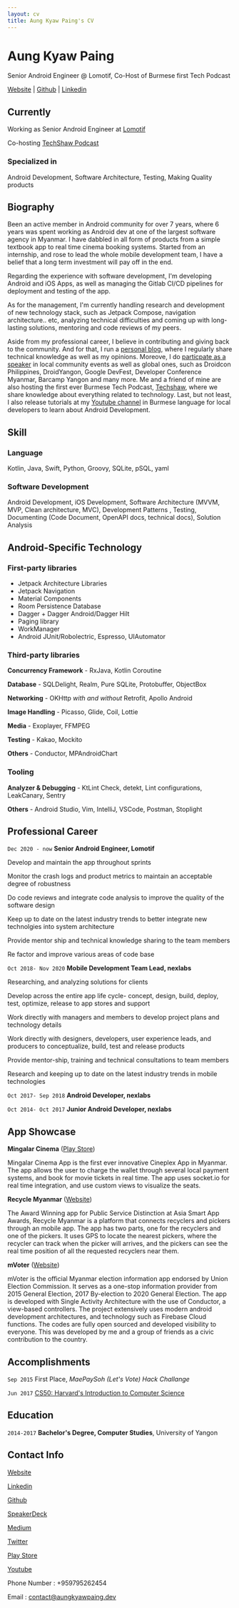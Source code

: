 ```yaml
---
layout: cv
title: Aung Kyaw Paing's CV
---
```

# Aung Kyaw Paing
Senior Android Engineer @ Lomotif, Co-Host of Burmese first Tech Podcast

<div id="webaddress">
<a href="https://www.aungkyawpaing.dev/">Website</a> 
| <a href="https://github.com/vincent-paing">Github</a> 
| <a href="https://www.linkedin.com/in/aungkyawpaing/">Linkedin</a> 
</div>



## Currently

Working as Senior Android Engineer at [Lomotif](https://lomotif.com/)

Co-hosting [TechShaw Podcast](https://anchor.fm/techshaw)

### Specialized in

Android Development, Software Architecture, Testing, Making Quality products

## Biography

Been an active member in Android community for over 7 years, where 6 years was spent working as Android dev at one of the largest software agency in Myanmar. I have dabbled in all form of products from a simple textbook app to real time cinema booking systems. Started from an internship, and rose to lead the whole mobile development team, I have a belief that a long term investment will pay off in the end. 

Regarding the experience with software development, I'm developing Android and iOS Apps, as well as managing the Gitlab CI/CD pipelines for deployment and testing of the app.

As for the management, I'm currently handling research and development of new technology stack, such as Jetpack Compose, navigation architecture.. etc, analyzing technical difficulties and coming up with long-lasting solutions, mentoring and code reviews of my peers. 

Aside from my professional career, I believe in contributing and giving back to the community. And for that, I run a [personal blog](https://www.aungkyawpaing.dev/), where I regularly share technical knowledge as well as my opinions. Moreove, I do [particpate as a speaker](https://speakerdeck.com/vincentpaing_) in local community events as well as global ones, such as Droidcon Philippines, DroidYangon, Google DevFest, Developer Conference Myanmar, Barcamp Yangon and many more. Me and a friend of mine are also hosting the first ever Burmese Tech Podcast, [Techshaw](https://anchor.fm/techshaw), where we share knowledge about everything related to technology. Last, but not least, I also release tutorials at my [Youtube channel](https://www.youtube.com/c/AungKyawPaing) in Burmese language for local developers to learn about Android Development.


## Skill

### Language

Kotlin, Java, Swift, Python, Groovy, SQLite, pSQL, yaml

### Software Development

Android Development, iOS Development, Software Architecture (MVVM, MVP, Clean architecture, MVC), Development Patterns , Testing, Documenting (Code Document, OpenAPI docs, technical docs), Solution Analysis 

## **Android-Specific Technology**

### First-party libraries

- Jetpack Architecture Libraries
- Jetpack Navigation
- Material Components
- Room Persistence Database
- Dagger + Dagger Android/Dagger Hilt
- Paging library
- WorkManager
- Android JUnit/Robolectric, Espresso, UIAutomator

### Third-party libraries

**Concurrency Framework** - RxJava, Kotlin Coroutine

**Database** - SQLDelight, Realm, Pure SQLite, Protobuffer, ObjectBox

**Networking** - OKHttp *with and without* Retrofit, Apollo Android

**Image Handling** - Picasso, Glide, Coil, Lottie

**Media** - Exoplayer, FFMPEG

**Testing** - Kakao, Mockito

**Others** - Conductor, MPAndroidChart

### Tooling

**Analyzer & Debugging** - KtLint Check, detekt, Lint configurations, LeakCanary, Sentry

**Others** - Android Studio, Vim, IntelliJ, VSCode, Postman, Stoplight

## Professional Career

`Dec 2020 - now`
__Senior Android Engineer, Lomotif__

Develop and maintain the app throughout sprints

Monitor the crash logs and product metrics to maintain an acceptable degree of robustness

Do code reviews and integrate code analysis to improve the quality of the software design

Keep up to date on the latest industry trends to better integrate new technolgies into system architecture

Provide mentor ship and technical knowledge sharing to the team members

Re factor and improve various areas of code base

`Oct 2018- Nov 2020`
__Mobile Development Team Lead, nexlabs__

Researching, and analyzing solutions for clients

Develop across the entire app life cycle- concept, design, build, deploy, test, optimize, release to app stores and support

Work directly with managers and members to develop project plans and technology details

Work directly with designers, developers, user experience leads, and producers to conceptualize, build, test and release products

Provide mentor-ship, training and technical consultations to team members

Research and keeping up to date on the latest industry trends in mobile technologies

`Oct 2017- Sep 2018`
__Android Developer, nexlabs__

`Oct 2014- Oct 2017`
__Junior Android Developer, nexlabs__

## App Showcase
__Mingalar Cinema__ ([Play Store](https://play.google.com/store/apps/details?id=com.mingalar.cinemas))

Mingalar Cinema App is the first ever innovative Cineplex App in Myanmar. The app allows the user to charge the wallet through several local payment systems, and book for movie tickets in real time. The app uses socket.io for real time integration, and use custom views to visualize the seats.

__Recycle Myanmar__ ([Website](https://play.google.com/store/apps/details?id=com.recyclemm.user))

The Award Winning app for Public Service Distinction at Asia Smart App Awards, Recycle Myanmar is a platform that connects recyclers and pickers through an mobile app. The app has two parts, one for the recyclers and one of the pickers. It uses GPS to locate the nearest pickers, where the recycler can track when the picker will arrives, and the pickers can see the real time position of all the requested recyclers near them.

__mVoter__ ([Website](https://mvoterapp.com/))

mVoter is the official Myanmar election information app endorsed by Union Election Commission. It serves as a one-stop information provider from 2015 General Election, 2017 By-election to 2020 General Election. The app is developed with Single Activity Architecture with the use of Conductor, a view-based controllers. The project extensively uses modern android development architectures, and technology such as Firebase Cloud functions. The codes are fully open sourced and developed visibility to everyone. This was developed by me and a group of friends as a civic contribution to the country.

## Accomplishments

`Sep 2015`
First Place, *MaePaySoh (Let's Vote) Hack Challange*

`Jun 2017`
[CS50: Harvard's Introduction to Computer Science](https://courses.edx.org/certificates/5be28890e2c845d6ae27e109bfdd31b7)

## Education

`2014-2017`
__Bachelor's Degree, Computer Studies__, University of Yangon

## Contact Info

[Website](https://www.aungkyawpaing.dev/)

[Linkedin](https://www.linkedin.com/in/aungkyawpaing)

[Github](https://github.com/vincent-paing)

[SpeakerDeck](https://speakerdeck.com/vincentpaing)

[Medium](https://medium.com/@aungkyawpaing)

[Twitter](https://twitter.com/vincentpaing)

[Play Store](https://play.google.com/store/apps/dev?id=8740828190729082681)

[Youtube](https://www.youtube.com/c/AungKyawPaing)

Phone Number : +959795262454

Email : contact@aungkyawpaing.dev


